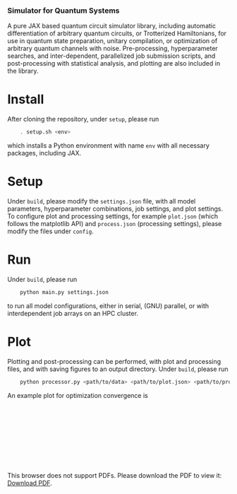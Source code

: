 ### Simulator for Quantum Systems
A pure JAX based quantum circuit simulator library, including automatic differentiation of arbitrary quantum circuits, or Trotterized Hamiltonians, for use in quantum state preparation, unitary compilation, or optimization of arbitrary quantum channels with noise. Pre-processing, hyperparameter searches, and inter-dependent, parallelized job submission scripts, and post-processing with statistical analysis, and plotting are also included in the library.

# Install
After cloning the repository, under `setup`, please run 
```sh
	. setup.sh <env>
```
which installs a Python environment with name `env` with all necessary packages, including JAX.

# Setup
Under `build`, please modify the `settings.json` file, with all model parameters, hyperparameter combinations, job settings, and plot settings. To configure plot and processing settings, for example `plot.json` (which follows the matplotlib API) and `process.json` (processing settings), please modify the files under `config`.

# Run
Under `build`, please run 
```sh
	python main.py settings.json 
```
to run all model configurations, either in serial, (GNU) parallel, or with interdependent job arrays on an HPC cluster.

# Plot
Plotting and post-processing can be performed, with plot and processing files, and with saving figures to an output directory. Under `build`, please run
```sh
	python processor.py <path/to/data> <path/to/plot.json> <path/to/process.json> <path/to/plots>
```
An example plot for optimization convergence is
<object data="https://github.com/mduschenes/simulation/blob/master/plot.pdf" type="application/pdf" width="700px" height="700px">
    <embed src="https://github.com/mduschenes/simulation/blob/master/plot.pdf">
        <p>This browser does not support PDFs. Please download the PDF to view it: <a href="https://github.com/mduschenes/simulation/blob/master/plot.pdf">Download PDF</a>.</p>
    </embed>
</object>
